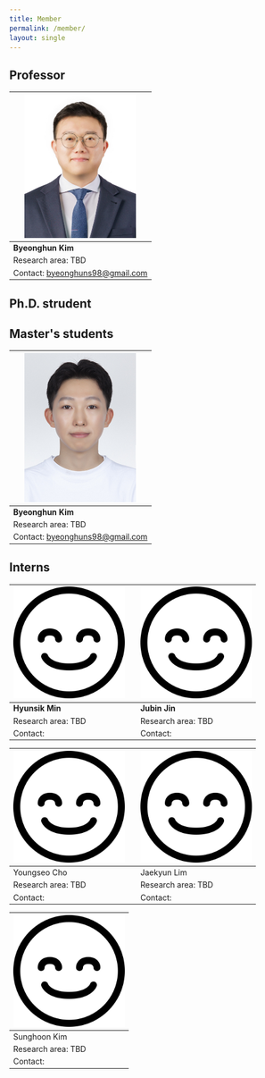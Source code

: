 ```yaml
---
title: Member
permalink: /member/
layout: single
---
```

## Professor    

| <img src="../assets/images/member/bj.jpg" alt="Byeonghuun Kim" width="200">  | 
| -------- |
| **Byeonghun Kim** |
| Research area: TBD   | 
| Contact: byeonghuns98@gmail.com   |  

## Ph.D. strudent

## Master's students  
  
| <img src="../assets/images/member/bh.jpg" alt="Byeonghuun Kim" width="200">  | 
| -------- |
| **Byeonghun Kim** |
| Research area: TBD   | 
| Contact: byeonghuns98@gmail.com   |

## Interns  
  
| <img src="../assets/images/member/no_image.png" alt="no_image" width="200"> | | <img src="../assets/images/member/no_image.png" alt="no_image" width="200">|
| -------- | -------- | -------- |
|**Hyunsik Min**| |**Jubin Jin** |
| Research area: TBD  | | Research area: TBD    |
| Contact:   | | Contact:    |  

| <img src="../assets/images/member/no_image.png" alt="no_image" width="200"> | | <img src="../assets/images/member/no_image.png" alt="no_image" width="200">|
| -------- | -------- | -------- |
| Youngseo Cho | | Jaekyun Lim |
| Research area: TBD  | | Research area: TBD    | 
| Contact:   | | Contact:    | 
    
| <img src="../assets/images/member/no_image.png" alt="no_image" width="200"> |
| -------- |
| Sunghoon Kim |
| Research area: TBD   |
| Contact:    |

